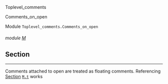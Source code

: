 Toplevel_comments

Comments_on_open

Module `Toplevel_comments.Comments_on_open`

<a id="module-M"></a>

###### module [M](Toplevel_comments.Comments_on_open.M.md)

## Section

---

Comments attached to open are treated as floating comments. Referencing [Section](#sec) [`M.t`](Toplevel_comments.Comments_on_open.M.md#type-t) works
